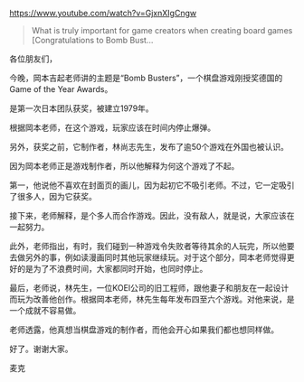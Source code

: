 https://www.youtube.com/watch?v=GjxnXIgCngw

> What is truly important for game creators when creating board games [Congratulations to Bomb Bust... 

各位朋友们，

今晚，岡本吉起老师讲的主题是“Bomb Busters”，一个棋盘游戏刚授奖德国的Game of the Year Awards。

是第一次日本团队获奖，被建立1979年。

根据岡本老师，在这个游戏，玩家应该在时间内停止爆弹。

另外，获奖之前，它制作者，林尚志先生，发布了逾50个游戏在外国也被认识。

因为岡本老师正是游戏制作者，所以他解释为何这个游戏了不起。

第一，他说他不喜欢在封面页的画儿，因为起初它不吸引老师。不过，它一定吸引了很多人，因为它获奖。

接下来，老师解释，是个多人而合作游戏。因此，没有敌人，就是说，大家应该在一起努力。

此外，老师指出，有时，我们碰到一种游戏令失败者等待其余的人玩完，所以他要去做另外的事，例如读漫画同时其他玩家继续玩。对于这个部分，岡本老师觉得更好的是为了不浪费时间，大家都同时开始，也同时停止。

最后，老师说，林先生，一位KOEI公司的旧工程师，跟他妻子和朋友在一起设计而玩为改善他创作。根据岡本老师，林先生每年发布四至六个游戏。对他来说，是一个成就不容易做。

老师透露，他真想当棋盘游戏的制作者，而他会开心如果我们都也想同样做。

好了。谢谢大家。

麦克

